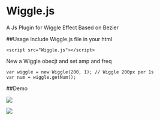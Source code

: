 # Wiggle.js
A Js Plugin for Wiggle Effect Based on Bezier

##Usage
Include Wiggle.js file in your html

    <script src="Wiggle.js"></script>
    
New a Wiggle obecjt and set amp and freq

    var wiggle = new Wiggle(200, 1); // Wiggle 200px per 1s
    var num = wiggle.getNum();
    
##Demo

![](http://i1.piimg.com/567571/344c4afbc616df91.gif)

![](http://i1.piimg.com/567571/26b16d6d8b6d47ad.gif)


